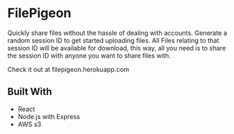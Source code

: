 # FilePigeon
Quickly share files without the hassle of dealing with accounts. Generate a random session ID to get started uploading files. All Files relating to that session ID will be available for download, this way, all you need is to share the session ID with anyone you want to share files with.

Check it out at filepigeon.herokuapp.com

## Built With
* React
* Node.js with Express
* AWS s3
